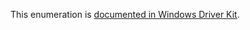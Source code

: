 This enumeration is [documented in Windows Driver Kit](https://learn.microsoft.com/en-us/windows-hardware/drivers/ddi/ntifs/ne-ntifs-_rtl_memory_type).
